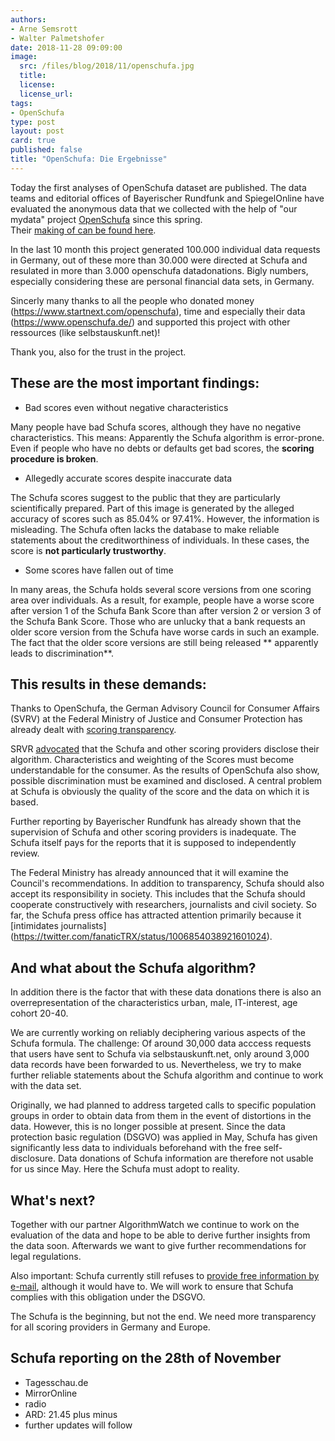 ```yaml
---
authors: 
- Arne Semsrott
- Walter Palmetshofer
date: 2018-11-28 09:09:00
image:
  src: /files/blog/2018/11/openschufa.jpg
  title: 
  license:
  license_url:
tags:
- OpenSchufa
type: post
layout: post
card: true
published: false
title: "OpenSchufa: Die Ergebnisse"
---
```


Today the first analyses of OpenSchufa dataset are published. The data teams and editorial offices of Bayerischer Rundfunk and SpiegelOnline have evaluated the anonymous data that we collected with the help of "our mydata" project [OpenSchufa](https://okfn.de/blog/tags/openschufa/) since this spring.  
Their [making of can be found here](http://www.spiegel.de/wirtschaft/service/blackbox-schufa-2800-verbraucher-spendeten-ihre-selbstauskunft-a-1240703.html).

In the last 10 month this project generated 100.000 individual data requests in Germany, 
out of these more than 30.000 were directed at Schufa and resulated in more than 3.000 openschufa datadonations.
Bigly numbers, especially considering these are personal financial data sets, in Germany. 

Sincerly many thanks to all the people who donated money (https://www.startnext.com/openschufa), time and especially their data (https://www.openschufa.de/) and supported this project with other ressources (like selbstauskunft.net)!

Thank you, also for the trust in the project.

## These are the most important findings:

- Bad scores even without negative characteristics

Many people have bad Schufa scores, although they have no negative characteristics. This means: Apparently the Schufa algorithm is error-prone. Even if people who have no debts or defaults get bad scores, the **scoring procedure is broken**.

- Allegedly accurate scores despite inaccurate data

The Schufa scores suggest to the public that they are particularly scientifically prepared. Part of this image is generated by the alleged accuracy of scores such as 85.04% or 97.41%. However, the information is misleading. The Schufa often lacks the database to make reliable statements about the creditworthiness of individuals. In these cases, the score is **not particularly trustworthy**.

- Some scores have fallen out of time

In many areas, the Schufa holds several score versions from one scoring area over individuals. As a result, for example, people have a worse score after version 1 of the Schufa Bank Score than after version 2 or version 3 of the Schufa Bank Score. Those who are unlucky that a bank requests an older score version from the Schufa have worse cards in such an example. The fact that the older score versions are still being released ** apparently leads to discrimination**.

## This results in these demands:

Thanks to OpenSchufa, the German Advisory Council for Consumer Affairs (SVRV) at the Federal Ministry of Justice and Consumer Protection has already dealt with [scoring transparency](http://www.svr-verbraucherfragen.de/dokumente/verbrauchergerechtes-scoring/). 

SRVR [advocated](https://okfn.de/files/blog/2018/10/SVRV_HR-Verbrauchergerechtes_Scoring.pdf) that the Schufa and other scoring providers disclose their algorithm. Characteristics and weighting of the Scores must become understandable for the consumer. As the results of OpenSchufa also show, possible discrimination must be examined and disclosed. A central problem at Schufa is obviously the quality of the score and the data on which it is based. 

Further reporting by Bayerischer Rundfunk has already shown that the supervision of Schufa and other scoring providers is inadequate. The Schufa itself pays for the reports that it is supposed to independently review. 

The Federal Ministry has already announced that it will examine the Council's recommendations. In addition to transparency, Schufa should also accept its responsibility in society. This includes that the Schufa should cooperate constructively with researchers, journalists and civil society. So far, the Schufa press office has attracted attention primarily because it [intimidates journalists] (https://twitter.com/fanaticTRX/status/1006854038921601024).

## And what about the Schufa algorithm?

In addition there is the factor that with these data donations there is also an overrepresentation of the characteristics urban, male, IT-interest, age cohort 20-40. 

We are currently working on reliably deciphering various aspects of the Schufa formula. The challenge: Of around 30,000 data acccess requests that users have sent to Schufa via selbstauskunft.net, only around 3,000 data records have been forwarded to us. Nevertheless, we try to make further reliable statements about the Schufa algorithm and continue to work with the data set.

Originally, we had planned to address targeted calls to specific population groups in order to obtain data from them in the event of distortions in the data. However, this is no longer possible at present. Since the data protection basic regulation (DSGVO) was applied in May, Schufa has given significantly less data to individuals beforehand with the free self-disclosure. Data donations of Schufa information are therefore not usable for us since May. Here the Schufa must adopt to reality.

## What's next?

Together with our partner AlgorithmWatch we continue to work on the evaluation of the data and hope to be able to derive further insights from the data soon. Afterwards we want to give further recommendations for legal regulations.

Also important: Schufa currently still refuses to [provide free information by e-mail](https://www.welt.de/finanzen/article177303132/DSGVO-stellt-das-Abo-Modell-der-Schufa-infrage.html), although it would have to. We will work to ensure that Schufa complies with this obligation under the DSGVO.

The Schufa is the beginning, but not the end. 
We need more transparency for all scoring providers in Germany and Europe.

## Schufa reporting on the 28th of November

- Tagesschau.de
- MirrorOnline
- radio
- ARD: 21.45 plus minus
- further updates will follow
